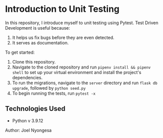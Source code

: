 # Introduction to Unit Testing

In this repository, I introduce myself to unit testing using Pytest. Test Driven Development is useful because:

1. It helps us fix bugs before they are even detected.
2. It serves as documentation.

To get started:

1. Clone this repository.
2. Navigate to the cloned repository and run `pipenv install && pipenv shell` to set up your virtual environment and install the project's dependencies.
3. To run the migrations, navigate to the `server` directory and run `flask db upgrade`, followed by `python seed.py`
4. To begin running the tests, run `pytest -x`

## Technologies Used

* Python v 3.9.12

Author: Joel Nyongesa